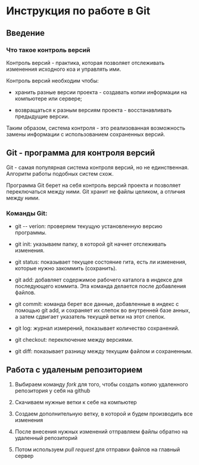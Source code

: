 # Инструкция по работе в Git

## Введение

### Что такое контроль версий

Контроль версий - практика, которая позволяет отслеживать измененния исходного коа и управлять ими.

Контроль версий необходим чтобы: 

- хранить разные версии проекта - создавать копии информации на компьютере или сервере;

- возвращаться к разным версиям проекта - восстанавливать предыдущие версии.

Таким образом, система контроля - это реализованная возможность замены информации с использованием сохраненных версий.

## Git - программа для контроля версий

Git - самая популярная система контроля версий, но не единственная. Алгоритм работы подобных систем схож.

Программа Git берет на себя контроль версий проекта и позволяет переключаться между ними.
Git хранит не файлы целиком, а отличия между ними.

### Команды Git:

- git -- verion: проверяем текущую установленную версию программы.

- git init: указываем папку, в которой git начнет отслеживать изменения.

- git status: показывает текущее состояние гита, есть ли изменения, которые нужно закоммить (сохранить).

- git add: добавляет содержимое рабочего каталога в индексе для последующего коммита. Эта команда делается после добавления файлов.

- git commit: команда берет все данные, добавленные в индекс с помощью git add, и сохраняет их слепок во внутренней базе анных, а затем сдвигает указатель текущей ветки на этот слепок.

- git log: журнал измерений, показывает количество сохранений.

- git checkout: переключение между версиями.

- git diff: показывает разницу между текущим файлом и сохраненным.

## Работа с удаленым репозиторием

1. Выбираем команду *fork* для того, чтобы создать копию удаленного репозитория у себя на github

2. Скачиваем нужные ветки к себе на компьютер

3. Создаем дополнительную ветку, в которой и будем производить все изменения

4. После внесения нужных изменений отправляем файлы обратно на удаленный репозиторий

5. Потом используем *pull request* для отправки файлов на главный сервер